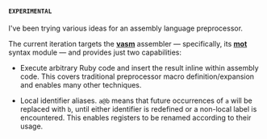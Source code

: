 #### `EXPERIMENTAL`

I've been trying various ideas for an assembly language preprocessor.

The current iteration targets the **[vasm](http://sun.hasenbraten.de/vasm)** assembler — specifically, its **[mot](http://sun.hasenbraten.de/vasm/release/vasm_4.html)** syntax module — and provides just two capabilities:

* Execute arbitrary Ruby code and insert the result inline within assembly code.  This covers traditional preprocessor macro definition/expansion and enables many other techniques.
 
* Local identifier aliases.  `a@b` means that future occurrences of `a` will be replaced with `b`, until either identifier is redefined or a non-local label is encountered.  This enables registers to be renamed according to their usage.
